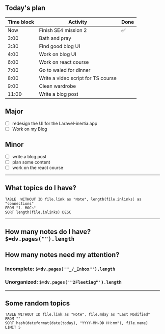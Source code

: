 ## Today's plan

| Time block | Activity                           | Done |
| ---------- | ---------------------------------- | ---- |
| Now        | Finish SE4 mission 2               | ✅    |
| 3:00       | Bath and pray                      |      |
| 3:30       | Find good blog UI                  |      |
| 4:00       | Work on blog UI                    |      |
| 6:00       | Work on react course               |      |
| 7:00       | Go to waled for dinner             |      |
| 8:00       | Write a video script for TS course |      |
| 9:00       | Clean wardrobe                     |      |
| 11:00      | Write a blog post                  |      |

## Major

- [ ] redesign the UI for the Laravel-inertia app
- [ ] Work on my Blog

## Minor

- [ ] write a blog post
- [ ] plan some content
- [ ] work on the react course

---

## What topics do I have?

```dataview
TABLE  WITHOUT ID file.link as "Note", length(file.inlinks) as "connections"
FROM "1- MOCs"
SORT length(file.inlinks) DESC
```

---

## How many notes do I have? `$=dv.pages("").length`

## How many notes need my attention?

### Incomplete: `$=dv.pages('"_/_Inbox"').length`

### Unorganized: `$=dv.pages('"2Fleeting"').length`

---

## Some random topics

```dataview
TABLE WITHOUT ID file.link as "Note", file.mday as "Last Modified"
FROM ""
SORT hash(dateformat(date(today), "YYYY-MM-DD HH:mm"), file.name)
LIMIT 5
```

